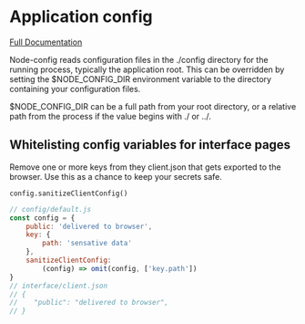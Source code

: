 # Application config
[Full Documentation](https://github.com/lorenwest/node-config/wiki/Configuration-Files)

Node-config reads configuration files in the ./config directory for the running process, typically the application root. This can be overridden by setting the $NODE_CONFIG_DIR environment variable to the directory containing your configuration files.

$NODE_CONFIG_DIR can be a full path from your root directory, or a relative path from the process if the value begins with ./ or ../.

## Whitelisting config variables for interface pages
Remove one or more keys from they client.json that gets exported to the browser. Use this as a chance to keep your secrets safe.

`config.sanitizeClientConfig()`
```javascript
// config/default.js
const config = {
    public: 'delivered to browser',
    key: {
        path: 'sensative data'
    },
    sanitizeClientConfig:
        (config) => omit(config, ['key.path'])
}
// interface/client.json
// {
//    "public": "delivered to browser",
// }
```